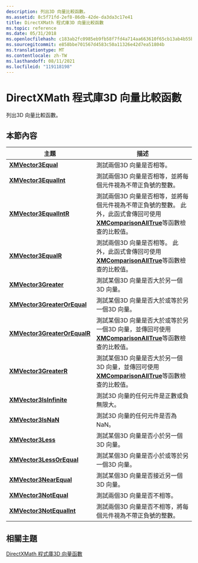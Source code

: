 ```yaml
---
description: 列出3D 向量比較函數。
ms.assetid: 8c5f71fd-2ef8-86db-42de-da3da3c17e41
title: DirectXMath 程式庫3D 向量比較函數
ms.topic: reference
ms.date: 05/31/2018
ms.openlocfilehash: c183ab2fc0985eb9fb58f7fd4a714aa663610f65cb13ab4b55bd9dda1e1523ac
ms.sourcegitcommit: e858bbe701567d4583c50a11326e42d7ea51804b
ms.translationtype: MT
ms.contentlocale: zh-TW
ms.lasthandoff: 08/11/2021
ms.locfileid: "119118198"
---
```

# <a name="directxmath-library-3d-vector-comparison-functions"></a>DirectXMath 程式庫3D 向量比較函數

列出3D 向量比較函數。

## <a name="in-this-section"></a>本節內容



| 主題                                                                   | 描述                                                                                                                                                                                                                                               |
|-------------------------------------------------------------------------|-----------------------------------------------------------------------------------------------------------------------------------------------------------------------------------------------------------------------------------------------------------|
| [**XMVector3Equal**](/windows/win32/api/directxmath/nf-directxmath-xmvector3equal)<br/>                     | 測試兩個3D 向量是否相等。<br/>                                                                                                                                                                                                        |
| [**XMVector3EqualInt**](/windows/win32/api/directxmath/nf-directxmath-xmvector3equalint)<br/>               | 測試兩個3D 向量是否相等，並將每個元件視為不帶正負號的整數。<br/>                                                                                                                                                        |
| [**XMVector3EqualIntR**](/windows/win32/api/directxmath/nf-directxmath-xmvector3equalintr)<br/>             | 測試兩個3D 向量是否相等，並將每個元件視為不帶正負號的整數。 此外，此函式會傳回可使用 [**XMComparisonAllTrue**](/windows/desktop/api/DirectXMath/nf-directxmath-xmcomparisonalltrue)等函數檢查的比較值。<br/> |
| [**XMVector3EqualR**](/windows/win32/api/directxmath/nf-directxmath-xmvector3equalr)<br/>                   | 測試兩個3D 向量是否相等。 此外，此函式會傳回可使用 [**XMComparisonAllTrue**](/windows/desktop/api/DirectXMath/nf-directxmath-xmcomparisonalltrue)等函數檢查的比較值。<br/>                                                 |
| [**XMVector3Greater**](/windows/win32/api/directxmath/nf-directxmath-xmvector3greater)<br/>                 | 測試某個3D 向量是否大於另一個3D 向量。<br/>                                                                                                                                                                                 |
| [**XMVector3GreaterOrEqual**](/windows/win32/api/directxmath/nf-directxmath-xmvector3greaterorequal)<br/>   | 測試某個3D 向量是否大於或等於另一個3D 向量。<br/>                                                                                                                                                                     |
| [**XMVector3GreaterOrEqualR**](/windows/win32/api/directxmath/nf-directxmath-xmvector3greaterorequalr)<br/> | 測試某個3D 向量是否大於或等於另一個3D 向量，並傳回可使用 [**XMComparisonAllTrue**](/windows/desktop/api/DirectXMath/nf-directxmath-xmcomparisonalltrue)等函數檢查的比較值。<br/>                                      |
| [**XMVector3GreaterR**](/windows/win32/api/directxmath/nf-directxmath-xmvector3greaterr)<br/>               | 測試某個3D 向量是否大於另一個3D 向量，並傳回可使用 [**XMComparisonAllTrue**](/windows/desktop/api/DirectXMath/nf-directxmath-xmcomparisonalltrue)等函數檢查的比較值。<br/>                                                  |
| [**XMVector3IsInfinite**](/windows/win32/api/directxmath/nf-directxmath-xmvector3isinfinite)<br/>           | 測試3D 向量的任何元件是正數或負無限大。<br/>                                                                                                                                                                   |
| [**XMVector3IsNaN**](/windows/win32/api/directxmath/nf-directxmath-xmvector3isnan)<br/>                     | 測試3D 向量的任何元件是否為 NaN。<br/>                                                                                                                                                                                           |
| [**XMVector3Less**](/windows/win32/api/directxmath/nf-directxmath-xmvector3less)<br/>                       | 測試某個3D 向量是否小於另一個3D 向量。<br/>                                                                                                                                                                                    |
| [**XMVector3LessOrEqual**](/windows/win32/api/directxmath/nf-directxmath-xmvector3lessorequal)<br/>         | 測試某個3D 向量是否小於或等於另一個3D 向量。<br/>                                                                                                                                                                        |
| [**XMVector3NearEqual**](/windows/win32/api/directxmath/nf-directxmath-xmvector3nearequal)<br/>             | 測試某個3D 向量是否接近另一個3D 向量。<br/>                                                                                                                                                                                         |
| [**XMVector3NotEqual**](/windows/win32/api/directxmath/nf-directxmath-xmvector3notequal)<br/>               | 測試兩個3D 向量是否不相等。<br/>                                                                                                                                                                                                    |
| [**XMVector3NotEqualInt**](/windows/win32/api/directxmath/nf-directxmath-xmvector3notequalint)<br/>         | 測試兩個3D 向量是否不相等，將每個元件視為不帶正負號的整數。<br/>                                                                                                                                                     |



 

## <a name="related-topics"></a>相關主題

<dl> <dt>

[DirectXMath 程式庫3D 向量函數](ovw-xnamath-reference-functions-vector3.md)
</dt> </dl>

 

 
